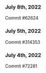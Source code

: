 ### July 8th, 2022

Commit #62624

### July 5th, 2022

Commit #314353


### July 4th, 2022

Commit #72281

